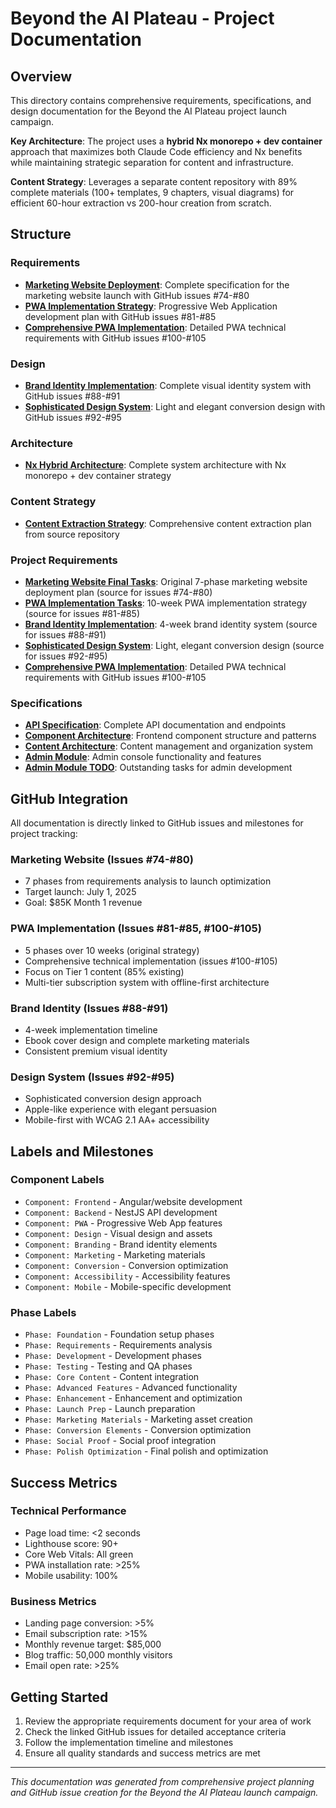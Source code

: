 # Beyond the AI Plateau - Project Documentation

## Overview
This directory contains comprehensive requirements, specifications, and design documentation for the Beyond the AI Plateau project launch campaign.

**Key Architecture**: The project uses a **hybrid Nx monorepo + dev container** approach that maximizes both Claude Code efficiency and Nx benefits while maintaining strategic separation for content and infrastructure.

**Content Strategy**: Leverages a separate content repository with 89% complete materials (100+ templates, 9 chapters, visual diagrams) for efficient 60-hour extraction vs 200-hour creation from scratch.

## Structure

### Requirements
- **[Marketing Website Deployment](requirements/marketing-website-deployment.md)**: Complete specification for the marketing website launch with GitHub issues #74-#80
- **[PWA Implementation Strategy](requirements/pwa-implementation-strategy.md)**: Progressive Web Application development plan with GitHub issues #81-#85
- **[Comprehensive PWA Implementation](project-requirements/comprehensive-pwa-implementation.md)**: Detailed PWA technical requirements with GitHub issues #100-#105

### Design
- **[Brand Identity Implementation](design/brand-identity-implementation.md)**: Complete visual identity system with GitHub issues #88-#91  
- **[Sophisticated Design System](design/sophisticated-design-system.md)**: Light and elegant conversion design with GitHub issues #92-#95

### Architecture
- **[Nx Hybrid Architecture](architecture/nx-hybrid-architecture.md)**: Complete system architecture with Nx monorepo + dev container strategy

### Content Strategy
- **[Content Extraction Strategy](content/content-extraction-strategy.md)**: Comprehensive content extraction plan from source repository

### Project Requirements
- **[Marketing Website Final Tasks](project-requirements/marketing-website-final-tasks.md)**: Original 7-phase marketing website deployment plan (source for issues #74-#80)
- **[PWA Implementation Tasks](project-requirements/pwa-implementation-tasks.md)**: 10-week PWA implementation strategy (source for issues #81-#85)
- **[Brand Identity Implementation](project-requirements/brand-identity-implementation.md)**: 4-week brand identity system (source for issues #88-#91)  
- **[Sophisticated Design System](project-requirements/sophisticated-design-system.md)**: Light, elegant conversion design (source for issues #92-#95)
- **[Comprehensive PWA Implementation](project-requirements/comprehensive-pwa-implementation.md)**: Detailed PWA technical requirements with GitHub issues #100-#105

### Specifications
- **[API Specification](specifications/api-specification.md)**: Complete API documentation and endpoints
- **[Component Architecture](specifications/component-architecture.md)**: Frontend component structure and patterns
- **[Content Architecture](specifications/content-architecture.md)**: Content management and organization system
- **[Admin Module](specifications/modules/admin-module.md)**: Admin console functionality and features
- **[Admin Module TODO](specifications/modules/admin-module-todo.md)**: Outstanding tasks for admin development

## GitHub Integration

All documentation is directly linked to GitHub issues and milestones for project tracking:

### Marketing Website (Issues #74-#80)
- 7 phases from requirements analysis to launch optimization
- Target launch: July 1, 2025
- Goal: $85K Month 1 revenue

### PWA Implementation (Issues #81-#85, #100-#105)  
- 5 phases over 10 weeks (original strategy)
- Comprehensive technical implementation (issues #100-#105)
- Focus on Tier 1 content (85% existing)
- Multi-tier subscription system with offline-first architecture

### Brand Identity (Issues #88-#91)
- 4-week implementation timeline
- Ebook cover design and complete marketing materials
- Consistent premium visual identity

### Design System (Issues #92-#95)
- Sophisticated conversion design approach
- Apple-like experience with elegant persuasion
- Mobile-first with WCAG 2.1 AA+ accessibility

## Labels and Milestones

### Component Labels
- `Component: Frontend` - Angular/website development
- `Component: Backend` - NestJS API development  
- `Component: PWA` - Progressive Web App features
- `Component: Design` - Visual design and assets
- `Component: Branding` - Brand identity elements
- `Component: Marketing` - Marketing materials
- `Component: Conversion` - Conversion optimization
- `Component: Accessibility` - Accessibility features
- `Component: Mobile` - Mobile-specific development

### Phase Labels  
- `Phase: Foundation` - Foundation setup phases
- `Phase: Requirements` - Requirements analysis
- `Phase: Development` - Development phases
- `Phase: Testing` - Testing and QA phases
- `Phase: Core Content` - Content integration
- `Phase: Advanced Features` - Advanced functionality
- `Phase: Enhancement` - Enhancement and optimization
- `Phase: Launch Prep` - Launch preparation
- `Phase: Marketing Materials` - Marketing asset creation
- `Phase: Conversion Elements` - Conversion optimization
- `Phase: Social Proof` - Social proof integration
- `Phase: Polish Optimization` - Final polish and optimization

## Success Metrics

### Technical Performance
- Page load time: <2 seconds
- Lighthouse score: 90+
- Core Web Vitals: All green
- PWA installation rate: >25%
- Mobile usability: 100%

### Business Metrics
- Landing page conversion: >5%
- Email subscription rate: >15%
- Monthly revenue target: $85,000
- Blog traffic: 50,000 monthly visitors
- Email open rate: >25%

## Getting Started

1. Review the appropriate requirements document for your area of work
2. Check the linked GitHub issues for detailed acceptance criteria
3. Follow the implementation timeline and milestones
4. Ensure all quality standards and success metrics are met

---
*This documentation was generated from comprehensive project planning and GitHub issue creation for the Beyond the AI Plateau launch campaign.*
